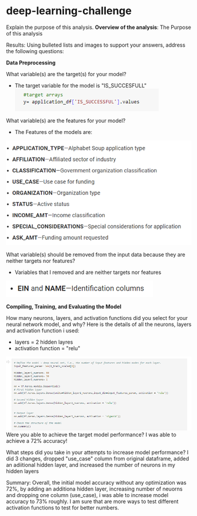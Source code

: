 # deep-learning-challenge

Explain the purpose of this analysis.
**Overview of the analysis**: The Purpose of this analysis 

Results: Using bulleted lists and images to support your answers, address the following questions:

**Data Preprocessing**

What variable(s) are the target(s) for your model?
 - The target variable for the model is "IS_SUCCESFULL"
![Alt text](image.png)


What variable(s) are the features for your model?
- The Features of the models are:

![Alt text](image-1.png)

What variable(s) should be removed from the input data because they are neither targets nor features?
- Variables that I removed and are neither targets nor features

![Alt text](image-2.png)

**Compiling, Training, and Evaluating the Model**

How many neurons, layers, and activation functions did you select for your neural network model, and why?
Here is the details of all the neurons, layers and activation function i used:
- layers = 2 hidden layres
- activation function = "relu"

![Alt text](image-3.png)
Were you able to achieve the target model performance?
I was able to achieve a 72% accuracy!

What steps did you take in your attempts to increase model performance?
I did 3 changes, dropped "use_case" column from original dataframe, added an adiitional hidden layer, and increased the number of neurons in my hidden layers

Summary: Overall, the initial model accuracy without any optimization was 72%, by adding an additiona hidden layer, increasing number of neuorns and dropping one column (use_case), i was able to increase model accuracy to 73% roughly. I am sure that are more ways to test different activation functions to test for better numbers.